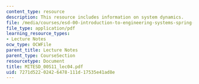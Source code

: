 ```yaml
---
content_type: resource
description: This resource includes information on system dynamics.
file: /media/courses/esd-00-introduction-to-engineering-systems-spring-2011/7271d52202426478111d17535e41ad8e_MITESD_00S11_lec04.pdf
file_type: application/pdf
learning_resource_types:
- Lecture Notes
ocw_type: OCWFile
parent_title: Lecture Notes
parent_type: CourseSection
resourcetype: Document
title: MITESD_00S11_lec04.pdf
uid: 7271d522-0242-6478-111d-17535e41ad8e
---
```

